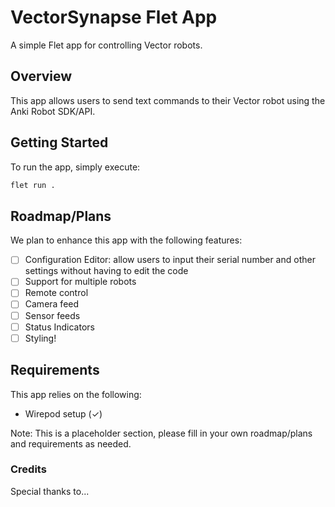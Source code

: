 # VectorSynapse Flet App

A simple Flet app for controlling Vector robots.

## Overview

This app allows users to send text commands to their Vector robot using the Anki Robot SDK/API.

## Getting Started

To run the app, simply execute:

```sh
flet run .
```

## Roadmap/Plans

We plan to enhance this app with the following features:

* [ ] Configuration Editor: allow users to input their serial number and other settings without having to edit the code
* [ ] Support for multiple robots
* [ ] Remote control 
* [ ] Camera feed
* [ ] Sensor feeds
* [ ] Status Indicators
* [ ] Styling!

## Requirements

This app relies on the following:

* Wirepod setup (✓)

Note: This is a placeholder section, please fill in your own roadmap/plans and requirements as needed.

### Credits

Special thanks to...
